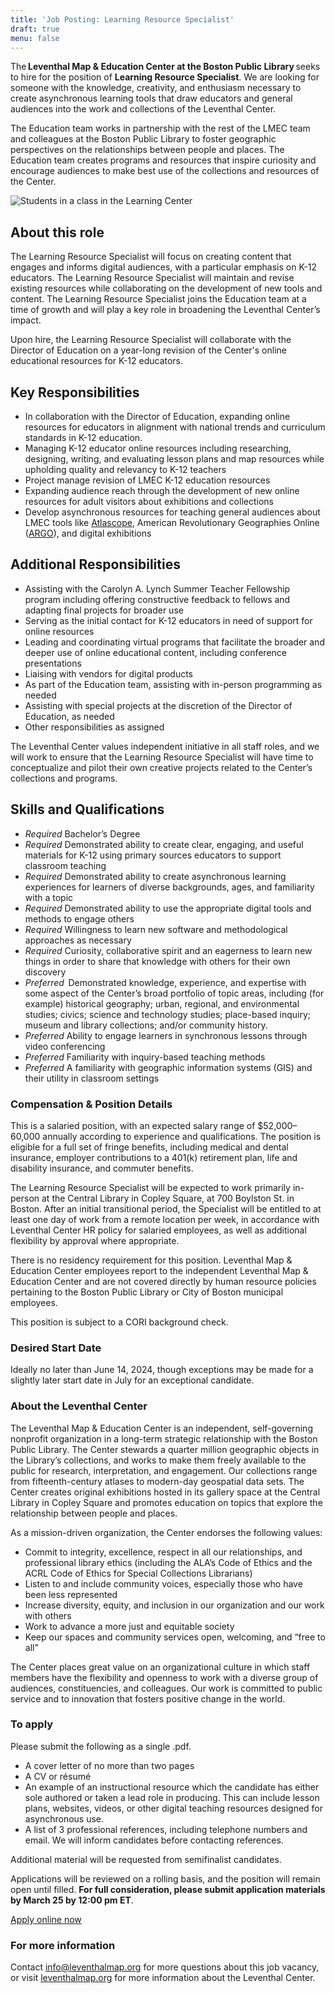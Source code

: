 ```yaml
---
title: 'Job Posting: Learning Resource Specialist'
draft: true
menu: false
---
```


The **Leventhal Map & Education Center at the Boston Public Library** seeks to hire for the position of **Learning Resource Specialist**. We are looking for someone with the knowledge, creativity, and enthusiasm necessary to create asynchronous learning tools that draw educators and general audiences into the work and collections of the Leventhal Center. 

The Education team works in partnership with the rest of the LMEC team and colleagues at the Boston Public Library to foster geographic perspectives on the relationships between people and places. The Education team creates programs and resources that inspire curiosity and encourage audiences to make best use of the collections and resources of the Center. 

![Students in a class in the Learning Center](https://www.leventhalmap.org/wp-content/uploads/2017/02/snowden_web.png)

## About this role

The Learning Resource Specialist will focus on creating content that engages and informs digital audiences, with a particular emphasis on K-12 educators. The Learning Resource Specialist will maintain and revise existing resources while collaborating on the development of new tools and content. The Learning Resource Specialist joins the Education team at a time of growth and will play a key role in broadening the Leventhal Center’s impact. 

Upon hire, the Learning Resource Specialist will collaborate with the Director of Education on a year-long revision of the Center's online educational resources for K-12 educators. 

## Key Responsibilities

- In collaboration with the Director of Education, expanding online resources for educators in alignment with national trends and curriculum standards in K-12 education.
- Managing K-12 educator online resources including researching, designing, writing, and evaluating lesson plans and map resources while upholding quality and relevancy to K-12 teachers
- Project manage revision of LMEC K-12 education resources
- Expanding audience reach through the development of new online resources for adult visitors about exhibitions and collections
- Develop asynchronous resources for teaching general audiences about LMEC tools like [Atlascope](https://www.atlascope.org), American Revolutionary Geographies Online ([ARGO](https://www.argomaps.org/)), and digital exhibitions

## Additional Responsibilities

- Assisting with the Carolyn A. Lynch Summer Teacher Fellowship program including offering constructive feedback to fellows and adapting final projects for broader use
- Serving as the initial contact for K-12 educators in need of support for online resources
- Leading and coordinating virtual programs that facilitate the broader and deeper use of online educational content, including conference presentations
- Liaising with vendors for digital products
- As part of the Education team, assisting with in-person programming as needed
- Assisting with special projects at the discretion of the Director of Education, as needed
- Other responsibilities as assigned

The Leventhal Center values independent initiative in all staff roles, and we will work to ensure that the Learning Resource Specialist will have time to conceptualize and pilot their own creative projects related to the Center’s collections and programs.

## Skills and Qualifications

- *Required* Bachelor’s Degree
- *Required* Demonstrated ability to create clear, engaging, and useful materials for K-12 using primary sources educators to support classroom teaching
- *Required* Demonstrated ability to create asynchronous learning experiences for learners of diverse backgrounds, ages, and familiarity with a topic
- *Required* Demonstrated ability to use the appropriate digital tools and methods to engage others
- *Required* Willingness to learn new software and methodological approaches as necessary
- *Required* Curiosity, collaborative spirit and an eagerness to learn new things in order to share that knowledge with others for their own discovery
- *Preferred*  Demonstrated knowledge, experience, and expertise with some aspect of the Center’s broad portfolio of topic areas, including (for example) historical geography; urban, regional, and environmental studies; civics; science and technology studies; place-based inquiry; museum and library collections; and/or community history.
- *Preferred* Ability to engage learners in synchronous lessons through video conferencing
- *Preferred* Familiarity with inquiry-based teaching methods
- *Preferred* A familiarity with geographic information systems (GIS) and their utility in classroom settings

### Compensation & Position Details

This is a salaried position, with an expected salary range of $52,000–60,000 annually according to experience and qualifications. The position is eligible for a full set of fringe benefits, including medical and dental insurance, employer contributions to a 401(k) retirement plan, life and disability insurance, and commuter benefits.

The  Learning Resource Specialist will be expected to work primarily in-person at the Central Library in Copley Square, at 700 Boylston St. in Boston. After an initial transitional period, the Specialist will be entitled to at least one day of work from a remote location per week, in accordance with Leventhal Center HR policy for salaried employees, as well as additional flexibility by approval where appropriate.

There is no residency requirement for this position. Leventhal Map & Education Center employees report to the independent Leventhal Map & Education Center and are not covered directly by human resource policies pertaining to the Boston Public Library or City of Boston municipal employees.

This position is subject to a CORI background check.

### Desired Start Date

Ideally no later than June 14, 2024, though exceptions may be made for a slightly later start date in July for an exceptional candidate.

### About the Leventhal Center

The Leventhal Map & Education Center is an independent, self-governing nonprofit organization in a long-term strategic relationship with the Boston Public Library. The Center stewards a quarter million geographic objects in the Library’s collections, and works to make them freely available to the public for research, interpretation, and engagement. Our collections range from fifteenth-century atlases to modern-day geospatial data sets. The Center creates original exhibitions hosted in its gallery space at the Central Library in Copley Square and promotes education on topics that explore the relationship between people and places.

As a mission-driven organization, the Center endorses the following values:

- Commit to integrity, excellence, respect in all our relationships, and professional library ethics (including the ALA’s Code of Ethics and the ACRL Code of Ethics for Special Collections Librarians)
- Listen to and include community voices, especially those who have been less represented
- Increase diversity, equity, and inclusion in our organization and our work with others
- Work to advance a more just and equitable society
- Keep our spaces and community services open, welcoming, and “free to all”

The Center places great value on an organizational culture in which staff members have the flexibility and openness to work with a diverse group of audiences, constituencies, and colleagues. Our work is committed to public service and to innovation that fosters positive change in the world.

### To apply

Please submit the following as a single .pdf.

- A cover letter of no more than two pages
- A CV or résumé
- An example of an instructional resource which the candidate has either sole authored or taken a lead role in producing. This can include lesson plans, websites, videos, or other digital teaching resources designed for asynchronous use.
- A list of 3 professional references, including telephone numbers and email. We will inform candidates before contacting references.

Additional material will be requested from semifinalist candidates.

Applications will be reviewed on a rolling basis, and the position will remain open until filled. **For full consideration, please submit application materials by March 25 by 12:00 pm ET**.

<a href="https://tally.so/r/woMYb1" class="btn btn-lg btn-primary-outline">Apply online now</a>

### For more information

Contact [info@leventhalmap.org](mailto:info@leventhalmap.org) for more questions about this job vacancy, or visit [leventhalmap.org](https://leventhalmap.org/) for more information about the Leventhal Center.
